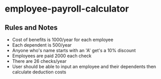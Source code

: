 # employee-payroll-calculator

## Rules and Notes

- Cost of benefits is 1000/year for each employee 
- Each dependent is 500/year 
- Anyone who's name starts with an 'A' get's a 10% discount
- Employees are paid 2000 each check
- There are 26 checks/year
- User should be able to input an employee and their dependents then calculate deduction costs